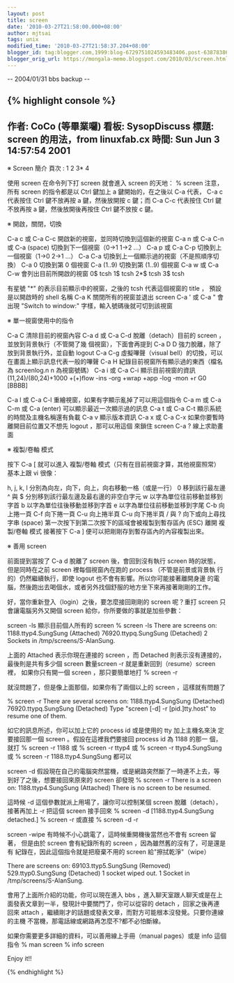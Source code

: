 ```yaml
---
layout: post
title: screen
date: '2010-03-27T21:58:00.000+08:00'
author: mjtsai
tags: unix
modified_time: '2010-03-27T21:58:37.204+08:00'
blogger_id: tag:blogger.com,1999:blog-6729751024593483406.post-6387838649140790317
blogger_orig_url: https://mongala-memo.blogspot.com/2010/03/screen.html
---
```


-- 2004/01/31 bbs backup --

<!--more-->

{% highlight console %}
----------------------------------------
作者: CoCo (等畢業囉) 看板: SysopDiscuss
標題: screen 的用法，from linuxfab.cx
時間: Sun Jun  3 14:57:54 2001
----------------------------------------

※ Screen 簡介 頁次 : 1 2 3* 4


使用 screen
在命令列下打 screen 就會進入 screen 的天地：
 % screen
注意，所有 screen 的指令都是以 Ctrl 鍵加上 a 鍵開始的，在之後以 C-a 代表，
C-a c代表按住 Ctrl 鍵不放再按 a 鍵，然後放開按 c 鍵；而 C-a C-c 代表按住
Ctrl 鍵不放再按 a 鍵，然後放開後再按住 Ctrl 鍵不放按 c 鍵。


※ 開啟，關閉，切換

C-a c 或 C-a C-c 開啟新的視窗，並同時切換到這個新的視窗
C-a n 或 C-a C-n 或 C-a (space) 切換到下一個視窗（0->1 1->2 ...）
C-a p 或 C-a C-p 切換到上一個視窗（1->0 2->1 ...）
C-a C-a 切換到上一個顯示過的視窗（不是照順序切換）
C-a 0 切換到第 0 個視窗
C-a (1..9) 切換到第 (1..9) 個視窗
C-a w 或 C-a C-w 會列出目前所開啟的視窗
 0$ tcsh  1$ tcsh  2*$ tcsh  3$ tcsh

有星號 "*" 的表示目前顯示中的視窗，之後的 tcsh 代表這個視窗的 title ，
預設是以開啟時的 shell 名稱
C-a K 關閉所有的視窗並退出 screen
C-a ' 或 C-a " 會出現 "Switch to window:" 字樣，輸入號碼後就可切到該視窗


※ 單一視窗使用中的指令

C-a C 清除目前的視窗內容
C-a d 或 C-a C-d 脫離（detach）目前的 screen ，並放到背景執行（不管開了幾
      個視窗），下面會再提到
C-a D D 強力脫離，除了放到背景執行外，並自動 logout
C-a C-g 虛擬嗶聲（visual bell）的切換，可以在畫面上顯示訊息代表一般的嗶聲
C-a H 紀錄目前視窗所有顯示過的東西（檔名為 screenlog.n n 為視窗號碼）
C-a i 或 C-a C-i 顯示目前視窗的資訊
(11,24)/(80,24)+1000 +(+)flow -ins -org +wrap +app -log -mon +r G0 [BBBB]


C-a l 或 C-a C-l 重繪視窗，如果有字顯示亂掉了可以用這個指令
C-a m 或 C-a C-m 或 C-a (enter) 可以顯示最近一次顯示過的訊息
C-a t 或 C-a C-t 顯示系統的時間及主機名稱還有負載
C-a v 顯示版本資訊
C-a x 或 C-a C-x 如果你要暫時離開目前位置又不想先 logout ，那可以用這個
      來鎖住 screen
C-a ? 線上求助畫面


※ 複製/卷軸 模式

按下 C-a [ 就可以進入 複製/卷軸 模式（只有在目前視窗才算，其他視窗照常）
基本上跟 vi 很像：

h, j, k, l 分別為向左，向下，向上，向右移動一格（或是一行）
0 移到該行最左邊
^ 與 $ 分別移到該行最左邊及最右邊的非空白字元
w 以字為單位往前移動並移到字首
b 以字為單位往後移動並移到字首
e 以字為單位往前移動並移到字尾
C-b 向上捲一頁
C-f 向下捲一頁
C-u 向上捲半頁
C-u 向下捲半頁
/ 與 ? 向下或向上尋找字串
(space) 第一次按下到第二次按下的區域會被複製到暫存區內
(ESC) 離開 複製/卷軸 模式
接著按下 C-a ] 便可以把剛剛存到暫存區內的內容複製出來。


※ 善用 screen

前面提到當按了 C-a d 脫離了 screen 後，會回到沒有執行 screen 時的狀態，
但是同時在之前 screen 裡每個視窗內在跑的 process （不管是前景或背景執
行的）仍然繼續執行，即使 logout 也不會有影響。所以你可能接著離開身邊
的電腦，然後跑出去喝個水，或者另外找個舒服的地方坐下來再接著剛剛的工作。

好，當你重新登入（login）之後，要怎麼接回剛剛的 screen 呢？重打 screen
 只會讓電腦另外又開個 screen 給你，你所要做的事就是加些參數：

screen -ls 顯示目前個人所有的 screen
 % screen -ls
There are screens on:
        1188.ttyp4.SungSung     (Attached)
        76920.ttypq.SungSung    (Detached)
2 Sockets in /tmp/screens/S-AlanSung.

上面的 Attached 表示你現在連接的 screen ，而 Detached 則表示沒有連接的，
最後則是共有多少個 screen 數量screen -r 就是重新回到（resume）screen 裡，
如果你只有開一個 screen ，那只要簡單地打 % screen -r

就沒問題了，但是像上面那個，如果你有了兩個以上的 screen ，這樣就有問題了

 % screen -r
There are several screens on:
        1188.ttyp4.SungSung     (Detached)
        76920.ttypq.SungSung    (Detached)
Type "screen [-d] -r [pid.]tty.host" to resume one of them.

如它的訊息所述，你可以加上它的 process id 或是使用的 tty 加上主機名來決
定要接回那一個 screen 。假設在這裡我們要接回 process id 為 1188 的那一
個，就打 % screen -r 1188
或
% screen -r ttyp4
或
% screen -r ttyp4.SungSung
或
% screen -r 1188.ttyp4.SungSung
都可以

screen -d 假設現在自己的電腦突然當機，或是網路突然斷了一時連不上去，等
到好了之後，想要接回來原來的 screen 卻發現
 % screen -r
There is a screen on:
        1188.ttyp4.SungSung     (Attached)
There is no screen to be resumed.

這時候 -d 這個參數就派上用場了，讓你可以控制某個 screen 脫離（detach），
接著再加上 -r 把這個 screen 接手回來
% screen -d
[1188.ttyp4.SungSung detached.]
% screen -r
或直接
% screen -d -r


screen -wipe 有時候不小心跳電了，這時候重開機後當然也不會有 screen 留著，
但是由於 screen 會有紀錄所有的 screen ，因為雖然舊的沒有了，可是還是有
紀錄在，因此這個指令就是把廢棄不用的 screen 給"擦拭乾淨"（wipe）

 There are screens on:
        69103.ttyp5.SungSung     (Removed)
        529.ttyp0.SungSung       (Detached)
1 socket wiped out.
1 Socket in /tmp/screens/S-AlanSung.


會用了上面所介紹的功能，你可以現在進入 bbs ，進入聊天室跟人聊天或是在上
面發表文章到一半，發現計中要關門了，你可以從容的 detach ，回家之後再連
回來 attach ，繼續剛才的話題或發表文章，而對方可能根本沒發覺。只要你連線的主機
不當機，那電話線或網路再怎麼不?都不必怕斷線。

如果你需要更多詳細的資料，可以善用線上手冊（manual pages）或是 info 這個指令
% man screen
% info screen

Enjoy it!!

{% endhighlight %}

